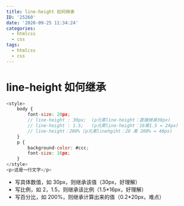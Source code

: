```yaml
---
title: line-height 如何继承
ID: '25260'
date: '2020-09-25 11:34:24'
categories:
  - htmlcss
  - css
tags:
  - htmlcss
  - css
---
```


# line-height 如何继承

``` js 
<style>
    body {
        font-size: 20px;
        // line-height : 30px;	(p元素line-height：直接继承30px)
        // line-height : 1.5;	(p元素line-height：16乘1.5 = 24px)
        // line-height：200%	(p元素linehgiht：20 乘 200% = 40px)
    }
    p {
        background-color: #ccc;
        font-size: 16px;
    }
</style>
<p>这是一行文字</p>
```

- 写具体数值，如 30px，则继承该值（30px，好理解）
- 写比例，如 2，1.5，则继承该比例（1.5\*16px，好理解）
- 写百分比，如 200%，则继承计算出来的值（0.2\*20px，难点）
 
 
 
 
 
 
 
 
 
 
 
 
 
 
 
 
 
 
 
